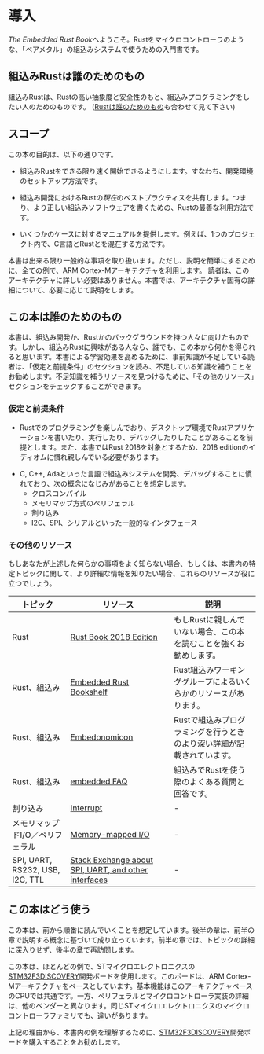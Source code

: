 <!-- # Introduction -->

# 導入

<!-- Welcome to The Embedded Rust Book: An introductory book about using the Rust -->
<!-- Programming Language on "Bare Metal" embedded systems, such as Microcontrollers. -->

*The Embedded Rust Book*へようこそ。Rustをマイクロコントローラのような、「ベアメタル」の組込みシステムで使うための入門書です。

<!-- ## Who Embedded Rust is For -->
<!-- Embedded Rust is for everyone who wants to do embedded programming backed by the higher-level concepts and safety guarantees the Rust language provides. -->
<!-- (See also [Who Rust Is For](https://doc.rust-lang.org/book/2018-edition/ch00-00-introduction.html)) -->

## 組込みRustは誰のためのもの
組込みRustは、Rustの高い抽象度と安全性のもと、組込みプログラミングをしたい人のためのものです。
([Rustは誰のためのもの](https://doc.rust-lang.org/book/2018-edition/ch00-00-introduction.html)も合わせて見て下さい)

<!-- ## Scope -->

## スコープ

<!-- The goals of this book are: -->

この本の目的は、以下の通りです。

<!-- * Get developers up to speed with embedded Rust development. i.e. How to set -->
<!--   up a development environment. -->

* 組込みRustをできる限り速く開始できるようにします。すなわち、開発環境のセットアップ方法です。

<!-- * Share *current* best practices about using Rust for embedded development. i.e. -->
<!--   How to best use Rust language features to write more correct embedded -->
<!--   software. -->

* 組込み開発におけるRustの*現在*のベストプラクティスを共有します。つまり、より正しい組込みソフトウェアを書くための、Rustの最善な利用方法です。

<!-- * Serve as a cookbook in some cases. e.g. How do I do mix C and Rust in a single -->
<!--   project? -->

* いくつかのケースに対するマニュアルを提供します。例えば、1つのプロジェクト内で、C言語とRustとを混在する方法です。

<!-- This book tries to be as general as possible but to make things easier for both -->
<!-- the readers and the writers it uses the ARM Cortex-M architecture in all its -->
<!-- examples. However, the book assumes that the reader is not familiar with this -->
<!-- particular architecture and explains details particular to this architecture -->
<!-- where required. -->

本書は出来る限り一般的な事項を取り扱います。ただし、説明を簡単にするために、全ての例で、ARM Cortex-Mアーキテクチャを利用します。
読者は、このアーキテクチャに詳しい必要はありません。本書では、アーキテクチャ固有の詳細について、必要に応じて説明をします。

<!-- ## Who This Book is For -->
<!-- This book caters towards people with either some embedded background or some Rust background, however we assume -->
<!-- everybody curious about embedded Rust programming can get something out of this book. For those without any prior knowledge -->
<!-- we suggest you read the "Assumptions and Prerequisites" section and catch up on missing knowledge to get more out of the book -->
<!-- and improve your reading experience. You can check out the "Other Resources" section to find resources on topics -->
<!-- you want to catch up on. -->

## この本は誰のためのもの
本書は、組込み開発か、Rustかのバックグラウンドを持つ人々に向けたものです。しかし、組込みRustに興味がある人なら、誰でも、この本から何かを得られると思います。本書による学習効果を高めるために、事前知識が不足している読者は、「仮定と前提条件」のセクションを読み、不足している知識を補うことをお勧めします。不足知識を補うリソースを見つけるために、「その他のリソース」セクションをチェックすることができます。

<!-- ### Assumptions and Prerequisites -->

### 仮定と前提条件

<!-- * You are comfortable using the Rust Programming Language, and have written, -->
<!--   run, and debugged Rust applications on a desktop environment. You should also -->
<!--   be familiar with the idioms of the [2018 edition] as this book targets -->
<!--   Rust 2018. -->

* Rustでのプログラミングを楽しんでおり、デスクトップ環境でRustアプリケーションを書いたり、実行したり、デバッグしたりしたことがあることを前提とします。また、本書ではRust 2018を対象とするため、2018 editionのイディオムに慣れ親しんでいる必要があります。

[2018 edition]: https://rust-lang-nursery.github.io/edition-guide/

<!-- * You are comfortable developing and debugging embedded systems in another -->
<!--   language such as C, C++, or Ada, and are familiar with concepts such as: -->
<!--     * Cross Compilation -->
<!--     * Memory Mapped Peripherals -->
<!--     * Interrupts -->
<!--     * Common interfaces such as I2C, SPI, Serial, etc. -->

* C, C++, Adaといった言語で組込みシステムを開発、デバッグすることに慣れており、次の概念になじみがあることを想定します。
    * クロスコンパイル
    * メモリマップ方式のペリフェラル
    * 割り込み
    * I2C、SPI、シリアルといった一般的なインタフェース

<!-- ### Other Resources -->
<!-- If you are unfamiliar with anything mentioned above or if you want more information about a specific topic mentioned in this book you might find some of these resources helpful. -->

### その他のリソース
もしあなたが上述した何らかの事項をよく知らない場合、もしくは、本書内の特定トピックに関して、より詳細な情報を知りたい場合、これらのリソースが役に立つでしょう。

<!--
| Topic        | Resource | Description |
|--------------|----------|-------------|
| Rust         | [Rust Book 2018 Edition](https://doc.rust-lang.org/book/2018-edition/index.html) | If you are not yet comfortable with Rust, we highly suggest reading the this book. |
| Rust, Embedded | [Embedded Rust Bookshelf](https://docs.rust-embedded.org) | Here you can find several other resources provided by Rust's Embedded Working Group. |
| Rust, Embedded | [Embedonomicon](https://docs.rust-embedded.org/embedonomicon/) | The nitty gritty details when doing embedded programming in Rust. |
| Rust, Embedded | [embedded FAQ](https://docs.rust-embedded.org/faq.html) | Frequently asked questions about Rust in an embedded context. |
| Interrupts | [Interrupt](https://en.wikipedia.org/wiki/Interrupt) | - |
| Memory-mapped IO/Peripherals | [Memory-mapped I/O](https://en.wikipedia.org/wiki/Memory-mapped_I/O) | - |
| SPI, UART, RS232, USB, I2C, TTL | [Stack Exchange about SPI, UART, and other interfaces](https://electronics.stackexchange.com/questions/37814/usart-uart-rs232-usb-spi-i2c-ttl-etc-what-are-all-of-these-and-how-do-th) | - |
-->

| トピック      | リソース   | 説明 |
|--------------|----------|-------------|
| Rust         | [Rust Book 2018 Edition](https://doc.rust-lang.org/book/2018-edition/index.html) | もしRustに親しんでいない場合、この本を読むことを強くお勧めします。 |
| Rust、組込み | [Embedded Rust Bookshelf](https://docs.rust-embedded.org) | Rust組込みワーキンググループによるいくらかのリソースがあります。 |
| Rust、組込み | [Embedonomicon](https://docs.rust-embedded.org/embedonomicon/) | Rustで組込みプログラミングを行うときのより深い詳細が記載されています。 |
| Rust、組込み | [embedded FAQ](https://docs.rust-embedded.org/faq.html) | 組込みでRustを使う際のよくある質問と回答です。 |
| 割り込み | [Interrupt](https://en.wikipedia.org/wiki/Interrupt) | - |
| メモリマップドI/O／ペリフェラル | [Memory-mapped I/O](https://en.wikipedia.org/wiki/Memory-mapped_I/O) | - |
| SPI, UART, RS232, USB, I2C, TTL | [Stack Exchange about SPI, UART, and other interfaces](https://electronics.stackexchange.com/questions/37814/usart-uart-rs232-usb-spi-i2c-ttl-etc-what-are-all-of-these-and-how-do-th) | - |

<!-- ## How to Use This Book -->

## この本はどう使う

<!-- This book generally assumes that you’re reading it front-to-back. Later -->
<!-- chapters build on concepts in earlier chapters, and earlier chapters may -->
<!-- not dig into details on a topic, revisiting the topic in a later chapter. -->

この本は、前から順番に読んでいくことを想定しています。後半の章は、前半の章で説明する概念に基づいて成り立っています。前半の章では、トピックの詳細に深入りせず、後半の章で再訪問します。

<!-- This book will be using the [STM32F3DISCOVERY] development board from -->
<!-- STMicroelectronics for the majority of the examples contained within. This board -->
<!-- is based on the ARM Cortex-M architecture, and while basic functionality is -->
<!-- common across most CPUs based on this architecture, peripherals and other -->
<!-- implementation details of Microcontrollers are different between different -->
<!-- vendors, and often even different between Microcontroller families from the same -->
<!-- vendor. -->

この本は、ほとんどの例で、STマイクロエレクトロニクスの[STM32F3DISCOVERY]開発ボードを使用します。このボードは、ARM Cortex-Mアーキテクチャをベースとしています。基本機能はこのアーキテクチャベースのCPUでは共通です。一方、ペリフェラルとマイクロコントローラ実装の詳細は、他のベンダーと異なります。同じSTマイクロエレクトロニクスのマイクロコントローラファミリでも、違いがあります。

<!-- For this reason, we suggest purchasing the [STM32F3DISCOVERY] development board -->
<!-- for the purpose of following the examples in this book. -->

上記の理由から、本書内の例を理解するために、[STM32F3DISCOVERY]開発ボードを購入することをお勧めします。

[STM32F3DISCOVERY]: http://www.st.com/en/evaluation-tools/stm32f3discovery.html


<!-- 日本語訳へのコントリビューション情報を代わりに掲載する？ -->

<!-- ## Contributing to This Book -->

<!-- The work on this book is coordinated in [this repository] and is mainly -->
<!-- developed by the [resources team]. -->

<!-- [this repository]: https://github.com/rust-embedded/book -->
<!-- [resources team]: https://github.com/rust-embedded/wg#the-resources-team -->

<!-- If you have trouble following the instructions in this book or find that some -->
<!-- section of the book is not clear enough or hard to follow then that's a bug and -->
<!-- it should be reported in [the issue tracker] of this book. -->

<!-- [the issue tracker]: https://github.com/rust-embedded/book/issues/ -->

<!-- Pull requests fixing typos and adding new content are very welcome! -->
